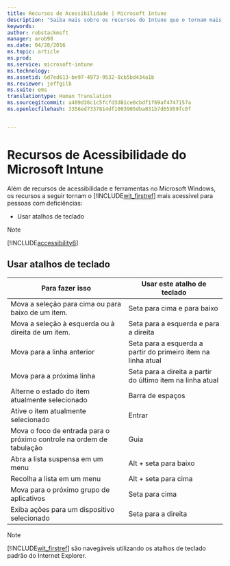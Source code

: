 ```yaml
---
title: Recursos de Acessibilidade | Microsoft Intune
description: "Saiba mais sobre os recursos do Intune que o tornam mais acessível para pessoas com deficiências."
keywords: 
author: robstackmsft
manager: arob98
ms.date: 04/28/2016
ms.topic: article
ms.prod: 
ms.service: microsoft-intune
ms.technology: 
ms.assetid: 6d7ed613-be97-4973-9532-8cb5bd434a1b
ms.reviewer: jeffgilb
ms.suite: ems
translationtype: Human Translation
ms.sourcegitcommit: a409d36c1c5fcfd3d81ce0cbdf1f69af4747157a
ms.openlocfilehash: 3356ed7337814df1003905dba031b7d65959fc0f


---
```


# Recursos de Acessibilidade do Microsoft Intune
Além de recursos de acessibilidade e ferramentas no Microsoft Windows, os recursos a seguir tornam o [!INCLUDE[wit_firstref](./includes/wit_firstref_md.md)] mais acessível para pessoas com deficiências:

-   Usar atalhos de teclado

> [!NOTE]
> [!INCLUDE[accessibility6](./includes/accessibility6_md.md)]

## Usar atalhos de teclado

|Para fazer isso|Usar este atalho de teclado|
|--------------|------------------------------|
|Mova a seleção para cima ou para baixo de um item.|Seta para cima e para baixo|
|Mova a seleção à esquerda ou à direita de um item.|Seta para a esquerda e para a direita|
|Mova para a linha anterior|Seta para a esquerda a partir do primeiro item na linha atual|
|Mova para a próxima linha|Seta para a direita a partir do último item na linha atual|
|Alterne o estado do item atualmente selecionado|Barra de espaços|
|Ative o item atualmente selecionado|Entrar|
|Mova o foco de entrada para o próximo controle na ordem de tabulação|Guia|
|Abra a lista suspensa em um menu|Alt + seta para baixo|
|Recolha a lista em um menu|Alt + seta para cima|
|Mova para o próximo grupo de aplicativos|Seta para cima|
|Exiba ações para um dispositivo selecionado|Seta para a direita|
> [!NOTE]
> [!INCLUDE[wit_firstref](./includes/wit_firstref_md.md)] são navegáveis utilizando os atalhos de teclado padrão do Internet Explorer.




<!--HONumber=Jul16_HO3-->


